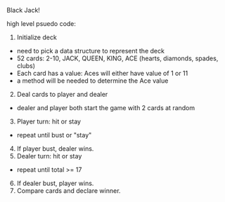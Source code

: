 Black Jack!

high level psuedo code:
1. Initialize deck
  - need to pick a data structure to represent the deck
  - 52 cards: 2-10, JACK, QUEEN, KING, ACE (hearts, diamonds, spades, clubs)
  - Each card has a value: Aces will either have value of 1 or 11
  - a method will be needed to determine the Ace value
2. Deal cards to player and dealer
  - dealer and player both start the game with 2 cards at random
3. Player turn: hit or stay
  - repeat until bust or "stay"
4. If player bust, dealer wins.
5. Dealer turn: hit or stay
  - repeat until total >= 17
6. If dealer bust, player wins.
7. Compare cards and declare winner.